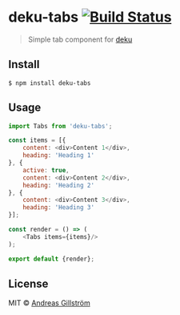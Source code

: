 # deku-tabs [![Build Status](https://travis-ci.org/gillstrom/deku-tabs.svg?branch=master)](https://travis-ci.org/gillstrom/deku-tabs)

> Simple tab component for [deku](https://github.com/dekujs/deku)


## Install

```
$ npm install deku-tabs
```


## Usage

```js
import Tabs from 'deku-tabs';

const items = [{
	content: <div>Content 1</div>,
	heading: 'Heading 1'
}, {
	active: true,
	content: <div>Content 2</div>,
	heading: 'Heading 2'
}, {
	content: <div>Content 3</div>,
	heading: 'Heading 3'
}];

const render = () => (
	<Tabs items={items}/>
);

export default {render};
```


## License

MIT © [Andreas Gillström](http://github.com/gillstrom)

